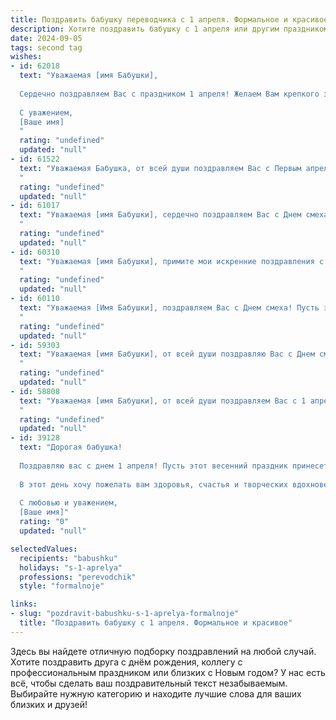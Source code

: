 ```yaml
---
title: Поздравить бабушку переводчика с 1 апреля. Формальное и красивое
description: Хотите поздравить бабушку с 1 апреля или другим праздником? Наш ИИ создаст незабываемое поздравление, а вы обязательно выделитесь среди других.  
date: 2024-09-05
tags: second tag
wishes:
- id: 62018
  text: "Уважаемая [имя Бабушки],
  
  Сердечно поздравляем Вас с праздником 1 апреля! Желаем Вам крепкого здоровья, благополучия и процветания. Пусть Ваша жизнь будет наполнена радостью, теплом и любовью!
  
  С уважением,
  [Ваше имя]
  "
  rating: "undefined"
  updated: "null"
- id: 61522
  text: "Уважаемая Бабушка, от всей души поздравляем Вас с Первым апреля! Пусть этот день принесет Вам море улыбок, позитивных эмоций и приятных неожиданностей. Желаем Вам крепкого здоровья, творческого вдохновения и неиссякаемой энергии. Пусть Ваша работа переводчиком всегда приносит Вам удовлетворение и признание!
  "
  rating: "undefined"
  updated: "null"
- id: 61017
  text: "Уважаемая [имя Бабушки], сердечно поздравляем Вас с Днем смеха! Желаем Вам неизменного оптимизма, светлого юмора и радости в каждый день. Пусть Ваша профессия переводчика приносит Вам удовольствие и новые открытия. Будьте здоровы и счастливы!
  "
  rating: "undefined"
  updated: "null"
- id: 60310
  text: "Уважаемая [имя Бабушки], примите мои искренние поздравления с Первым апреля! Желаю Вам  прекрасного праздничного дня, наполненного радостью и теплом, а также успехов в Вашей нелёгкой, но такой важной профессии переводчика. Пусть Ваш талант и опыт всегда будут востребованы, а Ваша работа приносит Вам удовлетворение и признание.
  "
  rating: "undefined"
  updated: "null"
- id: 60110
  text: "Уважаемая [Имя Бабушки], поздравляем Вас с Днем смеха! Пусть этот день принесет Вам много радости, улыбок и приятных сюрпризов. Желаем Вам крепкого здоровья, оптимизма и новых, интересных переводов!
  "
  rating: "undefined"
  updated: "null"
- id: 59303
  text: "Уважаемая [имя Бабушки], от всей души поздравляю Вас с Днем смеха! Пусть этот день принесет Вам множество радостных улыбок, интересных событий и приятных сюрпризов. Желаю Вам крепкого здоровья, оптимизма, вдохновения и новых профессиональных  успехов в Вашей непростой, но такой важной профессии переводчика.
  "
  rating: "undefined"
  updated: "null"
- id: 58808
  text: "Уважаемая [имя Бабушки], от всей души поздравляем Вас с 1 апреля! Желаем Вам крепкого здоровья, благополучия и вдохновения в Вашей непростой, но такой нужной профессии переводчика. Пусть каждый день приносит Вам новые знания, интересные задачи и заслуженное признание!
  "
  rating: "undefined"
  updated: "null"
- id: 39128
  text: "Дорогая бабушка!
  
  Поздравляю вас с днем 1 апреля! Пусть этот весенний праздник принесет вам радость, улыбки и веселое настроение. Вы, как настоящий мастер слова, умеете делать мир вокруг ярче и светлее. Ваши глубокие знания и любовь к языкам вдохновляют всех нас.
  
  В этот день хочу пожелать вам здоровья, счастья и творческих вдохновений! Пусть каждый новый день дарит вам только положительные эмоции и приятные сюрпризы.
  
  С любовью и уважением,
  [Ваше имя]"
  rating: "0"
  updated: "null"

selectedValues:
  recipients: "babushku"
  holidays: "s-1-aprelya"
  professions: "perevodchik"
  style: "formalnoje"

links:
- slug: "pozdravit-babushku-s-1-aprelya-formalnoje"
  title: "Поздравить бабушку с 1 апреля. Формальное и красивое"
---
```


Здесь вы найдете отличную подборку поздравлений на любой случай. 
Хотите поздравить друга с днём рождения, коллегу с профессиональным праздником или близких с Новым годом? У нас есть всё, чтобы сделать ваш поздравительный текст незабываемым. Выбирайте нужную категорию и находите лучшие слова для ваших близких и друзей!
